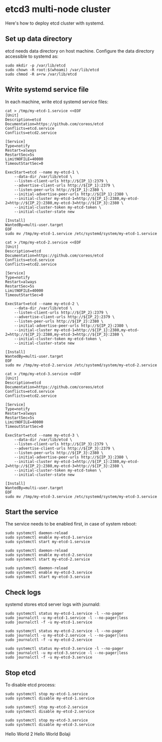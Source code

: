 # etcd3 multi-node cluster

Here's how to deploy etcd cluster with systemd.

## Set up data directory

etcd needs data directory on host machine. Configure the data directory accessible to systemd as:

```
sudo mkdir -p /var/lib/etcd
sudo chown -R root:$(whoami) /var/lib/etcd
sudo chmod -R a+rw /var/lib/etcd
```

## Write systemd service file

In each machine, write etcd systemd service files:

```
cat > /tmp/my-etcd-1.service <<EOF
[Unit]
Description=etcd
Documentation=https://github.com/coreos/etcd
Conflicts=etcd.service
Conflicts=etcd2.service

[Service]
Type=notify
Restart=always
RestartSec=5s
LimitNOFILE=40000
TimeoutStartSec=0

ExecStart=etcd --name my-etcd-1 \
    --data-dir /var/lib/etcd \
    --listen-client-urls http://${IP_1}:2379 \
    --advertise-client-urls http://${IP_1}:2379 \
    --listen-peer-urls http://${IP_1}:2380 \
    --initial-advertise-peer-urls http://${IP_1}:2380 \
    --initial-cluster my-etcd-1=http://${IP_1}:2380,my-etcd-2=http://${IP_2}:2380,my-etcd-3=http://${IP_3}:2380 \
    --initial-cluster-token my-etcd-token \
    --initial-cluster-state new

[Install]
WantedBy=multi-user.target
EOF
sudo mv /tmp/my-etcd-1.service /etc/systemd/system/my-etcd-1.service
```

```
cat > /tmp/my-etcd-2.service <<EOF
[Unit]
Description=etcd
Documentation=https://github.com/coreos/etcd
Conflicts=etcd.service
Conflicts=etcd2.service

[Service]
Type=notify
Restart=always
RestartSec=5s
LimitNOFILE=40000
TimeoutStartSec=0

ExecStart=etcd --name my-etcd-2 \
    --data-dir /var/lib/etcd \
    --listen-client-urls http://${IP_2}:2379 \
    --advertise-client-urls http://${IP_2}:2379 \
    --listen-peer-urls http://${IP_2}:2380 \
    --initial-advertise-peer-urls http://${IP_2}:2380 \
    --initial-cluster my-etcd-1=http://${IP_1}:2380,my-etcd-2=http://${IP_2}:2380,my-etcd-3=http://${IP_3}:2380 \
    --initial-cluster-token my-etcd-token \
    --initial-cluster-state new

[Install]
WantedBy=multi-user.target
EOF
sudo mv /tmp/my-etcd-2.service /etc/systemd/system/my-etcd-2.service
```

```
cat > /tmp/my-etcd-3.service <<EOF
[Unit]
Description=etcd
Documentation=https://github.com/coreos/etcd
Conflicts=etcd.service
Conflicts=etcd2.service

[Service]
Type=notify
Restart=always
RestartSec=5s
LimitNOFILE=40000
TimeoutStartSec=0

ExecStart=etcd --name my-etcd-3 \
    --data-dir /var/lib/etcd \
    --listen-client-urls http://${IP_3}:2379 \
    --advertise-client-urls http://${IP_3}:2379 \
    --listen-peer-urls http://${IP_3}:2380 \
    --initial-advertise-peer-urls http://${IP_3}:2380 \
    --initial-cluster my-etcd-1=http://${IP_1}:2380,my-etcd-2=http://${IP_2}:2380,my-etcd-3=http://${IP_3}:2380 \
    --initial-cluster-token my-etcd-token \
    --initial-cluster-state new

[Install]
WantedBy=multi-user.target
EOF
sudo mv /tmp/my-etcd-3.service /etc/systemd/system/my-etcd-3.service
```

## Start the service

The service needs to be enabled first, in case of system reboot:

```
sudo systemctl daemon-reload
sudo systemctl enable my-etcd-1.service
sudo systemctl start my-etcd-1.service
```

```
sudo systemctl daemon-reload
sudo systemctl enable my-etcd-2.service
sudo systemctl start my-etcd-2.service
```

```
sudo systemctl daemon-reload
sudo systemctl enable my-etcd-3.service
sudo systemctl start my-etcd-3.service
```

## Check logs

systemd stores etcd server logs with journald:

```
sudo systemctl status my-etcd-1.service -l --no-pager
sudo journalctl -u my-etcd-1.service -l --no-pager|less
sudo journalctl -f -u my-etcd-1.service
```

```
sudo systemctl status my-etcd-2.service -l --no-pager
sudo journalctl -u my-etcd-2.service -l --no-pager|less
sudo journalctl -f -u my-etcd-2.service
```

```
sudo systemctl status my-etcd-3.service -l --no-pager
sudo journalctl -u my-etcd-3.service -l --no-pager|less
sudo journalctl -f -u my-etcd-3.service
```

## Stop etcd

To disable etcd process:

```
sudo systemctl stop my-etcd-1.service
sudo systemctl disable my-etcd-1.service
```

```
sudo systemctl stop my-etcd-2.service
sudo systemctl disable my-etcd-2.service
```

```
sudo systemctl stop my-etcd-3.service
sudo systemctl disable my-etcd-3.service
```
Hello World 2
Hello World Bolaji

